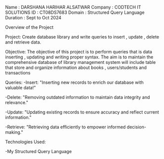 Name : DARSHANA HARIHAR ALSATWAR 
Company : CODTECH IT SOLUTIONS 
ID : CT08DS7683
Domain : Structured Query Language 
Duration : Sept to Oct 2024

Overview of the Project

Project: Create database library and write queries to insert , update , delete and retrieve data.

Objective: The objective of this project is to perform queries that is data inserting , updating and writing proper syntax. The aim is to maintain the comprehensive database of library management system will include table that store and organize information about books , users/students and transactions

Queries: 
-Insert: "Inserting new records to enrich our database with valuable data!"

-Delete: "Removing outdated information to maintain data integrity and relevance."

-Update: "Updating existing records to ensure accuracy and reflect current information."

-Retrieve: "Retrieving data efficiently to empower informed decision-making."

Technologies Used:

-My Structured Query Language

